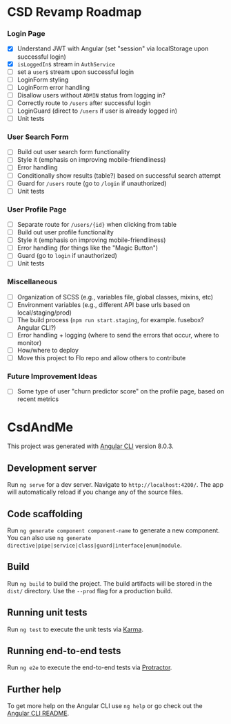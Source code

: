 # CSD Revamp Roadmap
### Login Page
- [x] Understand JWT with Angular (set "session" via localStorage upon successful login)
- [x] `isLoggedIn$` stream in `AuthService`
- [ ] set a `user$` stream upon successful login
- [ ] LoginForm styling
- [ ] LoginForm error handling
- [ ] Disallow users without `ADMIN` status from logging in?
- [ ] Correctly route to `/users` after successful login
- [ ] LoginGuard (direct to `/users` if user is already logged in)
- [ ] Unit tests

### User Search Form
- [ ] Build out user search form functionality
- [ ] Style it (emphasis on improving mobile-friendliness)
- [ ] Error handling
- [ ] Conditionally show results (table?) based on successful search attempt
- [ ] Guard for `/users` route (go to `/login` if unauthorized)
- [ ] Unit tests

### User Profile Page
- [ ] Separate route for `/users/{id}` when clicking from table
- [ ] Build out user profile functionality
- [ ] Style it (emphasis on improving mobile-friendliness)
- [ ] Error handling (for things like the "Magic Button")
- [ ] Guard (go to `login` if unauthorized)
- [ ] Unit tests

### Miscellaneous
- [ ] Organization of SCSS (e.g., variables file, global classes, mixins, etc)
- [ ] Environment variables (e.g., different API base urls based on local/staging/prod)
- [ ] The build process (`npm run start.staging`, for example. fusebox? Angular CLI?)
- [ ] Error handling + logging (where to send the errors that occur, where to monitor)
- [ ] How/where to deploy
- [ ] Move this project to Flo repo and allow others to contribute

### Future Improvement Ideas
- [ ] Some type of user "churn predictor score" on the profile page, based on recent metrics 


# CsdAndMe

This project was generated with [Angular CLI](https://github.com/angular/angular-cli) version 8.0.3.

## Development server

Run `ng serve` for a dev server. Navigate to `http://localhost:4200/`. The app will automatically reload if you change any of the source files.

## Code scaffolding

Run `ng generate component component-name` to generate a new component. You can also use `ng generate directive|pipe|service|class|guard|interface|enum|module`.

## Build

Run `ng build` to build the project. The build artifacts will be stored in the `dist/` directory. Use the `--prod` flag for a production build.

## Running unit tests

Run `ng test` to execute the unit tests via [Karma](https://karma-runner.github.io).

## Running end-to-end tests

Run `ng e2e` to execute the end-to-end tests via [Protractor](http://www.protractortest.org/).

## Further help

To get more help on the Angular CLI use `ng help` or go check out the [Angular CLI README](https://github.com/angular/angular-cli/blob/master/README.md).
